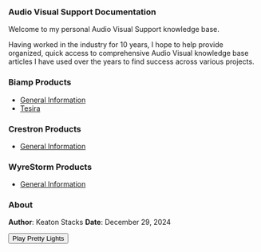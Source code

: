 <link rel="stylesheet" href="styles.css">
<script src="https://unpkg.com/webamp"></script>

### Audio Visual Support Documentation

Welcome to my personal Audio Visual Support knowledge base.

Having worked in the industry for 10 years, I hope to help provide organized, quick access to comprehensive Audio Visual knowledge base articles I have used over the years to find success across various projects.

### Biamp Products
- [General Information](biamp/general-biamp.md)
- [Tesira](biamp/tesira.md)

### Crestron Products
- [General Information](crestron/general-crestron.md)

### WyreStorm Products
- [General Information](wyrestorm/general-wyre.md)

### About

**Author**: Keaton Stacks
**Date**: December 29, 2024

<button onclick="toggleWinamp()">Play Pretty Lights</button>
<div id="app"></div>

<script>
  let webamp = null;
  let isWebampVisible = false;  // Track Webamp visibility state

  function toggleWinamp() {
    const app = document.getElementById("app");

    if (!webamp) {
      // Initialize Webamp for the first time and render it
      webamp = new Webamp({
        initialTracks: [
          {
            metaData: {
              artist: "Pretty Lights",
              title: "ROADtothestars11_91.mp3",
            },
            url: "https://swirlbridge.pl/lib/mp3/ROADtothestars11_91.mp3",
          },
          {
            metaData: {
              artist: "Pretty Lights",
              title: "WhereAreYouGoing_sum1dB_013124.mp3",
            },
            url: "https://swirlbridge.pl/lib/mp3/WhereAreYouGoing_sum1dB_013124.mp3",
          },
          {
            metaData: {
              artist: "Pretty Lights",
              title: "NEWHEIGHTS_sum2db_012224.mp3",
            },
            url: "https://swirlbridge.pl/lib/mp3/NEWHEIGHTS_sum2db_012224.mp3",
          },
          {
            metaData: {
              artist: "Pretty Lights",
              title: "HOWCANYOULOSE_SEARCHING2.mp3",
            },
            url: "https://swirlbridge.pl/lib/mp3/HOWCANYOULOSE_SEARCHING2.mp3",
          },
          {
            metaData: {
              artist: "Pretty Lights",
              title: "SunshineComingThroughWoutro.mp3",
            },
            url: "https://swirlbridge.pl/lib/mp3/SunshineComingThroughWoutro.mp3",
          },
        ],
      });

      webamp.renderWhenReady(app);
      isWebampVisible = true;  // Set visibility to true after rendering
    } else if (isWebampVisible) {
      // Close Webamp and hide it
      webamp.close();  // Closes the Webamp player
      isWebampVisible = false;  // Set visibility to false after closing
    } else {
      // Reinitialize Webamp if it was previously closed
      webamp = new Webamp({
        initialTracks: [
          {
            metaData: {
              artist: "Pretty Lights",
              title: "ROADtothestars11_91.mp3",
            },
            url: "https://swirlbridge.pl/lib/mp3/ROADtothestars11_91.mp3",
          },
          {
            metaData: {
              artist: "Pretty Lights",
              title: "WhereAreYouGoing_sum1dB_013124.mp3",
            },
            url: "https://swirlbridge.pl/lib/mp3/WhereAreYouGoing_sum1dB_013124.mp3",
          },
          {
            metaData: {
              artist: "Pretty Lights",
              title: "NEWHEIGHTS_sum2db_012224.mp3",
            },
            url: "https://swirlbridge.pl/lib/mp3/NEWHEIGHTS_sum2db_012224.mp3",
          },
          {
            metaData: {
              artist: "Pretty Lights",
              title: "HOWCANYOULOSE_SEARCHING2.mp3",
            },
            url: "https://swirlbridge.pl/lib/mp3/HOWCANYOULOSE_SEARCHING2.mp3",
          },
          {
            metaData: {
              artist: "Pretty Lights",
              title: "SunshineComingThroughWoutro.mp3",
            },
            url: "https://swirlbridge.pl/lib/mp3/SunshineComingThroughWoutro.mp3",
          },
        ],
      });

      webamp.renderWhenReady(app);  // Re-render Webamp inside the app div
      isWebampVisible = true;  // Set visibility to true after re-rendering
    }
  }
</script>